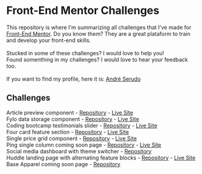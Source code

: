 # Front-End Mentor Challenges
This repository is where I'm summarizing all challenges that I've made for [Front-End Mentor](https://www.frontendmentor.io/).
Do you know them? They are a great plataform to train and develop your front-end skills.<br><br>
Stucked in some of these challenges? I would love to help you!<br>
Found somenthing in my challenges? I would love to hear your feedback too.<br><br>
If you want to find my profile, here it is: [André Serudo](https://www.frontendmentor.io/profile/andreserudo)

## Challenges

Article preview component - [Repository](https://github.com/andreserudo/articlePreview) - [Live Site](https://fylo-data-henna.vercel.app/)<br>
Fylo data storage component - [Repository](https://github.com/andreserudo/fyloData) - [Live Site](https://fylo-data-henna.vercel.app/)<br>
Coding bootcamp testimonials slider - [Repository](https://github.com/andreserudo/testimonialSlider) - [Live Site](https://testimonial-slider-serudo.vercel.app/)<br>
Four card feature section - [Repository](https://github.com/andreserudo/fourCards) - [Live Site](https://four-cards-serudo.vercel.app/)<br>
Single price grid component - [Repository](https://github.com/andreserudo/singlePriceGrid) - [Live Site](https://single-price-grid-serudo.vercel.app/)<br>
Ping single column coming soon page - [Repository](https://github.com/andreserudo/ping) - [Live Site](https://ping-serudo.vercel.app/)<br>
Social media dashboard with theme switcher - 
[Repository](https://github.com/andreserudo/social-media-switcher-theme) <br>
Huddle landing page with alternating feature blocks - [Repository](https://github.com/andreserudo/huddleLandingPage) - [Live Site](https://huddle-landing-page-serudo.vercel.app/)
Base Apparel coming soon page - [Repository](https://github.com/andreserudo/baseApparel)
